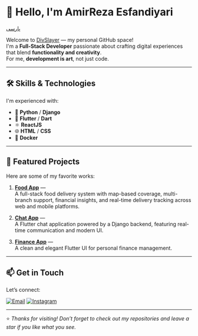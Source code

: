 # 👋 Hello, I'm AmirReza Esfandiyari

[پارسی ](./README_FA.md)


Welcome to [DivSlayer](https://divslayer.github.io) — my personal GitHub space!  
I'm a **Full-Stack Developer** passionate about crafting digital experiences that blend **functionality and creativity**.  
For me, **development is art**, not just code.

---

## 🛠️ Skills & Technologies

I'm experienced with:

- 🐍 **Python** / **Django**
- 💙 **Flutter** / **Dart**
- ⚛️ **ReactJS**
- 🌐 **HTML** / **CSS**
- 🐳 **Docker**

---

## 🚀 Featured Projects

Here are some of my favorite works:

1. **[Food App](https://github.com/divslayer/Food-App)** —  
   A full-stack food delivery system with map-based coverage, multi-branch support, financial insights, and real-time delivery tracking across web and mobile platforms.

2. **[Chat App](https://github.com/divslayer/Chat-App)** —  
   A Flutter chat application powered by a Django backend, featuring real-time communication and modern UI.

3. **[Finance App](https://github.com/divslayer/Finance-App)** —  
   A clean and elegant Flutter UI for personal finance management.

---

## 📫 Get in Touch

Let’s connect:

[![Email](https://img.shields.io/badge/Email-EA4335?&style=for-the-badge&logo=Gmail&logoColor=white)](mailto:divslayer@gmail.com)
[![Instagram](https://img.shields.io/badge/Instagram-E4405F?&style=for-the-badge&logo=Instagram&logoColor=white)](https://www.instagram.com/divslayer)

---

⭐️ *Thanks for visiting! Don’t forget to check out my repositories and leave a star if you like what you see.*  
